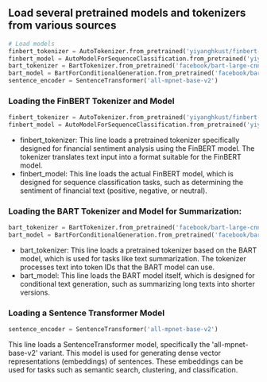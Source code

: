 ## Load several pretrained models and tokenizers from various sources
```python
# Load models
finbert_tokenizer = AutoTokenizer.from_pretrained('yiyanghkust/finbert-tone')
finbert_model = AutoModelForSequenceClassification.from_pretrained('yiyanghkust/finbert-tone')
bart_tokenizer = BartTokenizer.from_pretrained('facebook/bart-large-cnn')
bart_model = BartForConditionalGeneration.from_pretrained('facebook/bart-large-cnn')
sentence_encoder = SentenceTransformer('all-mpnet-base-v2')
```
### Loading the FinBERT Tokenizer and Model
```python
finbert_tokenizer = AutoTokenizer.from_pretrained('yiyanghkust/finbert-tone')
finbert_model = AutoModelForSequenceClassification.from_pretrained('yiyanghkust/finbert-tone')
```
  - finbert_tokenizer: This line loads a pretrained tokenizer specifically designed for financial sentiment analysis using the FinBERT model. The tokenizer translates text input into a format suitable for the FinBERT model.
  - finbert_model: This line loads the actual FinBERT model, which is designed for sequence classification tasks, such as determining the sentiment of financial text (positive, negative, or neutral).
### Loading the BART Tokenizer and Model for Summarization:
```python
bart_tokenizer = BartTokenizer.from_pretrained('facebook/bart-large-cnn')
bart_model = BartForConditionalGeneration.from_pretrained('facebook/bart-large-cnn')
```
  - bart_tokenizer: This line loads a pretrained tokenizer based on the BART model, which is used for tasks like text summarization. The tokenizer processes text into token IDs that the BART model can use.
  - bart_model: This line loads the BART model itself, which is designed for conditional text generation, such as summarizing long texts into shorter versions.
### Loading a Sentence Transformer Model
```python
sentence_encoder = SentenceTransformer('all-mpnet-base-v2')
```
This line loads a SentenceTransformer model, specifically the 'all-mpnet-base-v2' variant. This model is used for generating dense vector representations (embeddings) of sentences. These embeddings can be used for tasks such as semantic search, clustering, and classification.
